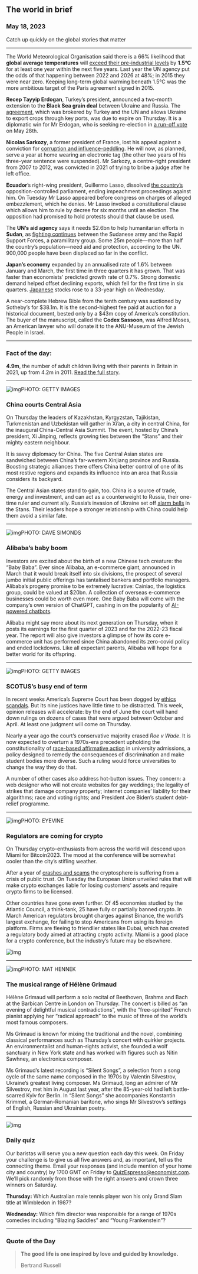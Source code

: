 ## The world in brief

### May 18, 2023

Catch up quickly on the global stories that matter



------



The World Meteorological Organisation said there is a 66% likelihood that **global average temperatures** will [exceed their pre-industrial levels](https://www.economist.com/science-and-technology/2023/05/17/the-coming-years-will-be-the-hottest-ever) by **1.5°C** for at least one year within the next five years. Last year the UN agency put the odds of that happening between 2022 and 2026 at 48%; in 2015 they were near zero. Keeping long-term global warming beneath 1.5°C was the more ambitious target of the Paris agreement signed in 2015.

**Recep Tayyip Erdogan**, Turkey’s president, announced a two-month extension to the **Black Sea grain deal** between Ukraine and Russia. The [agreement](https://www.economist.com/the-economist-explains/2022/07/28/will-the-grain-deal-between-russia-and-ukraine-reduce-global-hunger), which was brokered by Turkey and the UN and allows Ukraine to export crops through key ports, was due to expire on Thursday. It is a diplomatic win for Mr Erdogan, who is seeking re-election in [a run-off vote](https://www.economist.com/europe/2023/05/14/recep-tayyip-erdogan-confounds-predictions-in-turkeys-election) on May 28th.

**Nicolas Sarkozy**, a former president of France, lost his appeal against a conviction for [corruption and influence-peddling](https://www.economist.com/europe/2021/03/01/nicolas-sarkozys-jail-sentence-shocks-frances-political-class). He will now, as planned, serve a year at home wearing an electronic tag (the other two years of his three-year sentence were suspended). Mr Sarkozy, a centre-right president from 2007 to 2012, was convicted in 2021 of trying to bribe a judge after he left office.

**Ecuador**’s right-wing president, Guillermo Lasso, dissolved [the country’s](https://www.economist.com/the-americas/2022/06/16/ecuadors-president-has-little-chance-of-implementing-reforms) opposition-controlled parliament, ending impeachment proceedings against him. On Tuesday Mr Lasso appeared before congress on charges of alleged embezzlement, which he denies. Mr Lasso invoked a constitutional clause which allows him to rule by decree for six months until an election. The opposition had promised to hold protests should that clause be used.

The **UN’s aid agency** says it needs $2.6bn to help humanitarian efforts in **Sudan**, as [fighting continues](https://www.economist.com/middle-east-and-africa/2023/05/11/what-the-west-gets-wrong-about-peacemaking-in-sudan) between the Sudanese army and the Rapid Support Forces, a paramilitary group. Some 25m people—more than half the country’s population—need aid and protection, according to the UN. 900,000 people have been displaced so far in the conflict.

**Japan’s economy** expanded by an annualised rate of 1.6% between January and March, the first time in three quarters it has grown. That was faster than economists’ predicted growth rate of 0.7%. Strong domestic demand helped offset declining exports, which fell for the first time in six quarters. [Japanese](https://www.economist.com/finance-and-economics/2023/05/04/how-japanese-policymakers-ended-up-in-a-very-deep-hole) stocks rose to a 33-year high on Wednesday.

A near-complete Hebrew Bible from the tenth century was auctioned by Sotheby’s for $38.1m. It is the second-highest fee paid at auction for a historical document, bested only by a $43m copy of America’s constitution. The buyer of the manuscript, called the **Codex Sassoon**, was Alfred Moses, an American lawyer who will donate it to the ANU-Museum of the Jewish People in Israel.



------



### Fact of the day: 

**4.9m**, the number of adult children living with their parents in Britain in 2021, up from 4.2m in 2011. [Read the full story](https://www.economist.com/britain/2023/05/15/why-are-more-british-adults-still-living-with-their-parents).



------



![img](https://niceboy.online/insight/public/Espresso/PHOTOS/20230520_dap338.jpg)PHOTO: GETTY IMAGES

### China courts Central Asia

On Thursday the leaders of Kazakhstan, Kyrgyzstan, Tajikistan, Turkmenistan and Uzbekistan will gather in Xi’an, a city in central China, for the inaugural China-Central Asia Summit. The event, hosted by China’s president, Xi Jinping, reflects growing ties between the “Stans” and their mighty eastern neighbour.

It is savvy diplomacy for China. The five Central Asian states are sandwiched between China’s far-western Xinjiang province and Russia. Boosting strategic alliances there offers China better control of one of its most restive regions and expands its influence into an area that Russia considers its backyard.

The Central Asian states stand to gain, too. China is a source of trade, energy and investment, and can act as a counterweight to Russia, their one-time ruler and current ally. Russia’s invasion of Ukraine set off [alarm bells](https://www.economist.com/asia/2022/10/20/central-asian-countries-are-subtly-distancing-themselves-from-russia) in the Stans. Their leaders hope a stronger relationship with China could help them avoid a similar fate.



------



![img](https://niceboy.online/insight/public/Espresso/PHOTOS/20230520_dap342.jpg)PHOTO: DAVE SIMONDS

### Alibaba’s baby boom

Investors are excited about the birth of a new Chinese tech creature: the “Baby Baba”. Ever since Alibaba, an e-commerce giant, announced in March that it would break itself into six divisions, the prospect of several jumbo initial public offerings has tantalised bankers and portfolio managers. Alibaba’s progeny promise to be extremely lucrative: Cainiao, the logistics group, could be valued at $20bn. A collection of overseas e-commerce businesses could be worth even more. One Baby Baba will come with the company’s own version of ChatGPT, cashing in on the popularity of [AI-powered chatbots](https://www.economist.com/business/2023/02/28/investors-are-going-nuts-for-chatgpt-ish-artificial-intelligence).

Alibaba might say more about its next generation on Thursday, when it posts its earnings for the first quarter of 2023 and for the 2022-23 fiscal year. The report will also give investors a glimpse of how its core e-commerce unit has performed since China abandoned its zero-covid policy and ended lockdowns. Like all expectant parents, Alibaba will hope for a better world for its offspring.



------



![img](https://niceboy.online/insight/public/Espresso/PHOTOS/20230513_dap385.jpg)PHOTO: GETTY IMAGES

### SCOTUS’s busy end of term

In recent weeks America’s Supreme Court has been dogged by [ethics scandals](https://www.economist.com/united-states/2023/04/12/the-real-questions-raised-by-clarence-thomass-latest-scandal). But its nine justices have little time to be distracted. This week, opinion releases will accelerate: by the end of June the court will hand down rulings on dozens of cases that were argued between October and April. At least one judgment will come on Thursday.

Nearly a year ago the court’s conservative majority erased *Roe v Wade*. It is now expected to overturn a 1970s-era precedent upholding the constitutionality of [race-based affirmative action](https://www.economist.com/united-states/2018/06/23/a-lawsuit-reveals-how-peculiar-harvards-definition-of-merit-is) in university admissions, a policy designed to remedy the consequences of discrimination and make student bodies more diverse. Such a ruling would force universities to change the way they do that.

A number of other cases also address hot-button issues. They concern: a web designer who will not create websites for gay weddings; the legality of strikes that damage company property; internet companies’ liability for their algorithms; race and voting rights; and President Joe Biden’s student debt-relief programme.



------



![img](https://niceboy.online/insight/public/Espresso/PHOTOS/20230520_dap341.jpg)PHOTO: EYEVINE

### Regulators are coming for crypto

On Thursday crypto-enthusiasts from across the world will descend upon Miami for Bitcoin2023. The mood at the conference will be somewhat cooler than the city’s stifling weather.

After a year of [crashes and scams](https://www.economist.com/special-report/2023/05/15/the-promise-of-crypto-has-not-lived-up-to-its-initial-excitement) the cryptosphere is suffering from a crisis of public trust. On Tuesday the European Union unveiled rules that will make crypto exchanges liable for losing customers’ assets and require crypto firms to be licensed.

Other countries have gone even further. Of 45 economies studied by the Atlantic Council, a think-tank, 25 have fully or partially banned crypto. In March American regulators brought charges against Binance, the world’s largest exchange, for failing to stop Americans from using its foreign platform. Firms are fleeing to friendlier states like Dubai, which has created a regulatory body aimed at attracting crypto activity. Miami is a good place for a crypto conference, but the industry’s future may be elsewhere.

![img](https://niceboy.online/insight/public/Espresso/PHOTOS/20230520_DAC770.jpg)



------



![img](https://niceboy.online/insight/public/Espresso/PHOTOS/20230520_dap332.jpg)PHOTO: MAT HENNEK

### The musical range of Hélène Grimaud

Hélène Grimaud will perform a solo recital of Beethoven, Brahms and Bach at the Barbican Centre in London on Thursday. The concert is billed as “an evening of delightful musical contradictions”, with the “free-spirited” French pianist applying her “radical approach” to the music of three of the world’s most famous composers.

Ms Grimaud is known for mixing the traditional and the novel, combining classical performances such as Thursday’s concert with quirkier projects. An environmentalist and human-rights activist, she founded a wolf sanctuary in New York state and has worked with figures such as Nitin Sawhney, an electronica composer.

Ms Grimaud’s latest recording is “Silent Songs”, a selection from a song cycle of the same name composed in the 1970s by Valentin Silvestrov, Ukraine’s greatest living composer. Ms Grimaud, long an admirer of Mr Silvestrov, met him in August last year, after the 85-year-old had left battle-scarred Kyiv for Berlin. In “Silent Songs” she accompanies Konstantin Krimmel, a German-Romanian baritone, who sings Mr Silvestrov’s settings of English, Russian and Ukrainian poetry.



------



![img](https://niceboy.online/insight/public/Espresso/PHOTOS/EspressoQuiz_33.jpeg)

### Daily quiz

Our baristas will serve you a new question each day this week. On Friday your challenge is to give us all five answers and, as important, tell us the connecting theme. Email your responses (and include mention of your home city and country) by 1700 GMT on Friday to [QuizEspresso@economist.com](https://mail.google.com/mail/?view=cm&fs=1&tf=1&to=QuizEspresso@economist.com). We’ll pick randomly from those with the right answers and crown three winners on Saturday.

**Thursday:** Which Australian male tennis player won his only Grand Slam title at Wimbledon in 1987?

**Wednesday:** Which film director was responsible for a range of 1970s comedies including “Blazing Saddles” and “Young Frankenstein”?



------

### Quote of the Day



> **The good life is one inspired by love and guided by knowledge.**
>
> Bertrand Russell









